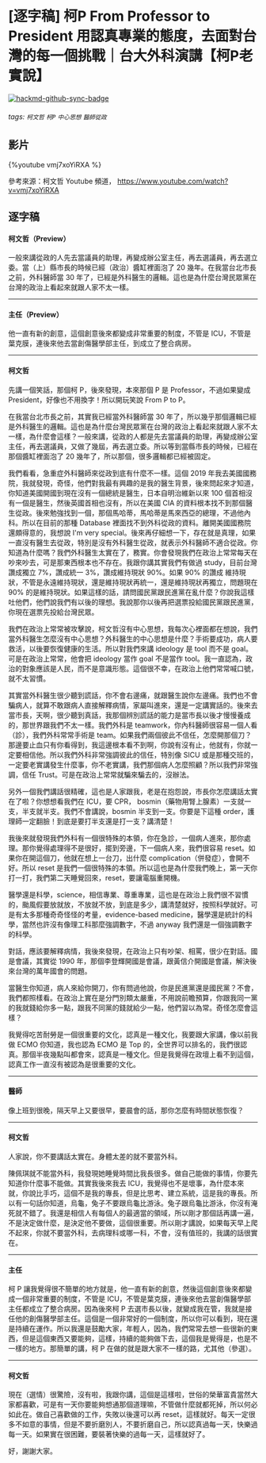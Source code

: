 # [逐字稿] 柯P From Professor to President 用認真專業的態度，去面對台灣的每一個挑戰｜台大外科演講【柯P老實說】

[![hackmd-github-sync-badge](https://hackmd.io/AFXh5YMSR4qNhAblQDlsnA/badge)](https://hackmd.io/AFXh5YMSR4qNhAblQDlsnA)


###### tags: `柯文哲` `柯P` `中心思想` `醫師從政`

## 影片

{%youtube vmj7xoYiRXA %}

參考來源：柯文哲 Youtube 頻道， https://www.youtube.com/watch?v=vmj7xoYiRXA


## 逐字稿

#### 柯文哲（Preview）

一般來講從政的人先去當議員的助理，再變成辦公室主任，再去選議員，再去選立委。當（上）縣市長的時候已經（政治）醬缸裡面泡了 20 幾年。在我當台北市長之前，外科醫師當 30 年了，已經是外科醫生的邏輯。這也是為什麼台灣民眾黨在台灣的政治上看起來就跟人家不太一樣。

---

#### 主任（Preview）

他一直有新的創意，這個創意後來都變成非常重要的制度，不管是 ICU，不管是葉克膜，連後來他去當創傷醫學部主任，到成立了整合病房。

---

#### 柯文哲

先講一個笑話，那個柯 P，後來發現，本來那個 P 是 Professor，不過如果變成 President，好像也不用換字！所以開玩笑說 From P to P。

在我當台北市長之前，其實我已經當外科醫師當 30 年了，所以幾乎那個邏輯已經是外科醫生的邏輯。這也是為什麼台灣民眾黨在台灣的政治上看起來就跟人家不太一樣，為什麼會這樣？一般來講，從政的人都是先去當議員的助理，再變成辦公室主任，再去選議員，又做了幾屆，再去選立委。所以等到當縣市長的時候，已經在那個醬缸裡面泡了 20 幾年了，所以那個，很多邏輯都已經被固定。

我們看看，急重症外科醫師來從政到底有什麼不一樣。這個 2019 年我去美國國務院，我就發現，奇怪，他們對我最有興趣的是我的醫生背景，後來問起來才知道，你知道美國開國到現在沒有一個總統是醫生，日本自明治維新以來 100 個首相沒有一個是醫生，然後英國首相也沒有，所以在美國 CIA 的資料根本找不到那個醫生從政。後來勉強找到一個，那個馬哈蒂，馬哈蒂是馬來西亞的總理，不過他內科。所以在目前的那種 Database 裡面找不到外科從政的資料。離開美國國務院還頗得意的，我想說 I'm very special。後來再仔細想一下，存在就是真理，如果一直沒有醫生去從政，特別是沒有外科醫生從政，就表示外科醫師不適合從政。你知道為什麼嗎？我們外科醫生太實在了，務實。你會發現我們在政治上常常每天在吵來吵去，可是那東西根本也不存在。我跟你講其實我們有做過 study，目前台灣讚成獨立 7%，讚成統一 3%，讚成維持現狀 90%。如果 90% 的讚成 維持現狀，不管是永遠維持現狀，還是維持現狀再統一，還是維持現狀再獨立，問題現在 90% 的是維持現狀。如果這樣的話，請問國民黨跟民進黨在亂什麼？你說我這樣吐他們，他們說我們有以後的理想。我說那你以後再把選票投給國民黨跟民進黨，你現在選票先投給台灣民眾。

我們在政治上常常被攻擊說，柯文哲沒有中心思想，我每次心裡面都在想說，我們當外科醫生怎麼沒有中心思想？外科醫生的中心思想是什麼？手術要成功，病人要救活，以後要恢復健康的生活。所以對我們來講 ideology 是 tool 而不是 goal。可是在政治上常常，他會把 ideology 當作 goal 不是當作 tool。我一直認為，政治的對象應該是人民，而不是意識形態。這個很不幸，在政治上他們常常喊口號，就不太習慣。

其實當外科醫生很少聽到謊話，你不會右邊痛，就跟醫生說你左邊痛。我們也不會騙病人，就算不敢跟病人直接解釋病情，家屬叫進來，還是一定講實話的。後來去當市長，天啊，很少聽到真話，我那個辨別謊話的能力是當市長以後才慢慢養成的，那世界跟我們不太一樣。我們外科是 teamwork，你內科醫師很容易一個人看（診），我們外科常常手術是 team。如果我們兩個彼此不信任，怎麼開那個刀？那邊要止血只有你看得到，我這邊根本看不到啊，你說有沒有止，他就有，你就一定要相信他。所以我們外科非常強調彼此的信任，特別像 SICU 或是那種交班的，一定要老實講發生什麼事，你不老實講，我們那個病人怎麼照顧？所以我們非常強調，信任 Trust。可是在政治上常常就騙來騙去的，沒辦法。

另外一個我們講話很精確，這也是人家跟我，老是在抱怨說，市長你怎麼講話太實在了啦？你想想看我們在 ICU，要 CPR， bosmin（藥物用腎上腺素）一支就一支，半支就半支。我們不會講說，bosmin 半支到一支。你要是下這種 order，護理師一定翻臉！到底是要打半支還是打一支？講清楚！

我後來就發現我們外科有一個很特殊的本領，你在急診，一個病人進來，那你處理。那你覺得處理得不是很好，擺到旁邊，下一個病人來，我們很容易 reset。如果你在開這個刀，他就在想上一台刀，出什麼 complication（併發症），會開不好。所以 reset 是我們一個很特殊的本領。所以這也是為什麼我們晚上，第一天你打一打，我們第二天睡覺回來，reset，要讓電腦重開機。

醫學還是科學，science，相信專業、尊重專業，這也是在政治上我們很不習慣的，颱風假要放就放，不放就不放，到底是多少，講清楚就好，按照科學就好。可是有太多那種奇奇怪怪的考量，evidence-based medicine，醫學還是統計的科學，當然也許沒有像理工科那麼強調數字，不過 anyway 我們還是一個強調數字的科學。

對話，應該要解釋病情，我後來發現，在政治上只有吵架、相罵，很少在對話。國是會議，其實從 1990 年，那個李登輝開國是會議，跟黃信介開國是會議，解決後來台灣的萬年國會的問題。

當醫生你知道，病人來給你開刀，你有問過他說，你是民進黨還是國民黨？不會，我們都照樣看。在政治上實在是分門別類太嚴重，不用說前瞻預算，你跟我同一黨的我就錢給你多一點，跟我不同黨的錢就給少一點，他們習以為常。奇怪怎麼會這樣？

我覺得吃苦耐勞是一個很重要的文化，認真是一種文化，我要跟大家講，像以前我做 ECMO 你知道，我也認為 ECMO 是 Top 的，全世界可以排名的，我們很認真。那個半夜幾點叫都會來，認真是一種文化。但是我覺得在政壇上看不到這個，認真工作一直沒有被認為是很重要的文化。

---

#### 醫師

像上班到很晚，隔天早上又要很早，要晨會的話，那你怎麼有時間狀態恢復？

---

#### 柯文哲

人家說，你不要講話太實在。身體太差的就不要當外科。

陳佩琪就不能當外科，我發現她睡覺時間比我長很多。做自己能做的事情，你要先知道你什麼事不能做。其實我後來我去 ICU，我覺得也不是壞事，為什麼本來就，你說比手巧，這個不是我的專長，但是比思考、建立系統，這是我的專長。所以有一句話你知道，烏龜，兔子不要跟烏龜比游泳。兔子跟烏龜比游泳，你沒有淹死就不錯了。我還是相信人有每個人的最適當的領域，所以剛才那個話再講一遍，不是決定做什麼，是決定他不要做，這個很重要。所以剛才講說，如果每天早上爬不起來，你就不要當外科，去病理科或哪一科，不會，沒有值班的，我講的話很實在。

---

#### 主任

柯 P 讓我覺得很不簡單的地方就是，他一直有新的創意，然後這個創意後來都變成一個非常重要的制度，不管是 ICU，不管是葉克膜，連後來他去當創傷醫學部主任都成立了整合病房。因為後來柯 P 去選市長以後，就變成我在管，我就是接任他的創傷醫學部主任。這個是一個非常好的一個制度，所以你可以看到，現在還是持續在運作。所以我還是鼓勵大家，年輕人，因為，我們常常去想一些很新的東西，但是這個東西又要能夠，這樣，持續的能夠做下去，這個我是覺得是，也是不一樣的地方。那簡單的講，柯 P 在做的就是跟大家不一樣的路，尤其他（參選）。

---

#### 柯文哲

現在（選情）很驚險，沒有啦，我跟你講，這個是這樣啦，世俗的榮華富貴當然大家都喜歡，可是有一天你要能夠想通那個道理嘛，不管做什麼就都死掉，所以何必如此在。做自己喜歡做的工作，失敗以後還可以再 reset，這樣就好。每天一定很多不如意的事情，但是不要折磨別人，不要折磨自己，所以認真過每一天，快樂過每一天。如果實在很困難，要裝著快樂的過每一天，這樣就好了。

好，謝謝大家。